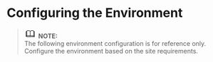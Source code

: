 # Configuring the Environment<a name="EN-US_TOPIC_0230050740"></a>

>![](public_sys-resources/icon-note.gif) **NOTE:**   
>The following environment configuration is for reference only. Configure the environment based on the site requirements.  



